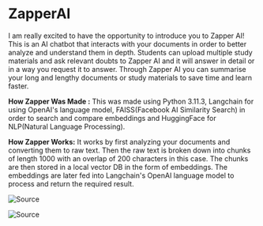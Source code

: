 # ZapperAI

I am really excited to have the opportunity to introduce you to Zapper AI!
This is an AI chatbot that interacts with your documents in order to better analyze and understand them in depth. Students can upload multiple study materials and ask relevant doubts to Zapper AI and it will answer in detail or in a way you request it to answer.
Through Zapper AI you can summarise your long and lengthy documents or study materials to save time and learn faster.

**How Zapper Was Made :**
This was made using Python 3.11.3, Langchain for using OpenAI's language model, FAISS(Facebook AI Similarity Search) in order to search and compare embeddings and HuggingFace for NLP(Natural Language Processing).

**How Zapper Works:**
It works by first analyzing your documents and converting them to raw text.
Then the raw text is broken down into chunks of length 1000 with an overlap of 200 characters in this case. The chunks are then stored in a local vector DB in the form of embeddings. The embeddings are later fed into Langchain's OpenAI language model to process and return the required result.

![Source](https://scontent.cdninstagram.com/v/t51.2885-15/381862990_293973903366336_6085095540263788887_n.jpg?stp=dst-jpg_e35&efg=eyJ2ZW5jb2RlX3RhZyI6ImltYWdlX3VybGdlbi4xNDQweDEzMzcuc2RyIn0&_nc_ht=scontent.cdninstagram.com&_nc_cat=100&_nc_ohc=uB2weU6fOXsAX9fizWf&edm=APs17CUBAAAA&ccb=7-5&ig_cache_key=MzE5ODkzNzc3Njk2NzY4OTQwMA%3D%3D.2-ccb7-5&oh=00_AfDPeDrCI8-epGmEo3vF3vkY9cQKHyUP-HzI28RA9sykUA&oe=656DDFBB&_nc_sid=10d13b)

![Source](https://scontent.cdninstagram.com/v/t51.2885-15/381862990_293973903366336_6085095540263788887_n.jpg?stp=dst-jpg_e35&efg=eyJ2ZW5jb2RlX3RhZyI6ImltYWdlX3VybGdlbi4xNDQweDEzMzcuc2RyIn0&_nc_ht=scontent.cdninstagram.com&_nc_cat=100&_nc_ohc=uB2weU6fOXsAX9fizWf&edm=APs17CUBAAAA&ccb=7-5&ig_cache_key=MzE5ODkzNzc3Njk2NzY4OTQwMA%3D%3D.2-ccb7-5&oh=00_AfDPeDrCI8-epGmEo3vF3vkY9cQKHyUP-HzI28RA9sykUA&oe=656DDFBB&_nc_sid=10d13b)

